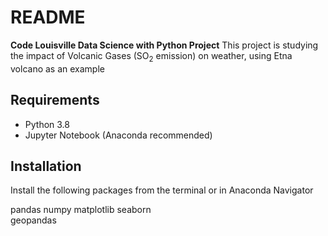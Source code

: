 # README

**Code Louisville Data Science with Python Project**
This project is studying the impact of Volcanic Gases (SO<sub>2</sub> emission) on weather, using Etna volcano as an example

## Requirements
- Python 3.8 
- Jupyter Notebook (Anaconda recommended)

## Installation
Install the following packages from the terminal or in Anaconda Navigator

pandas 
numpy 
matplotlib 
seaborn  
geopandas



